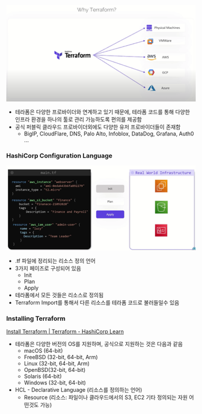 ![WhyTerraform](images/why_terraform.png)

- 테라폼은 다양한 프로바이더와 연계하고 있기 때문에, 테라폼 코드를 통해 다양한 인프라 환경을 하나의 툴로 관리 가능하도록 편의를 제공함
- 공식 퍼블릭 클라우드 프로바이더외에도 다양한 유저 프로바이더들이 존재함
  - BigIP, CloudFlare, DNS, Palo Alto, Infoblox, DataDog, Grafana, Auth0 ...

### HashiCorp Configuration Language

![hcl](images/hcl.png)

- .tf 파일에 정리되는 리소스 정의 언어
- 3가지 페이즈로 구성되어 있음
  - Init
  - Plan
  - Apply
- 테라폼에서 모든 것들은 리소스로 정의됨
- Terraform Import를 통해서 다른 리소스를 테라폼 코드로 불러들일수 있음

### Installing Terraform

[Install Terraform | Terraform - HashiCorp Learn](https://learn.hashicorp.com/tutorials/terraform/install-cli)

- 테라폼은 다양한 버전의 OS를 지원하며, 공식으로 지원하는 것은 다음과 같음
  - macOS (64-bit)
  - FreeBSD (32-bit, 64-bit, Arm)
  - Linux (32-bit, 64-bit, Arm)
  - OpenBSD(32-bit, 64-bit)
  - Solaris (64-bit)
  - Windows (32-bit, 64-bit)
- HCL - Declarative Language (리소스를 정의하는 언어)
  - Resource (리소스: 파일이나 클라우드에서의 S3, EC2 기타 정의되는 자원 어떤것도 가능)
